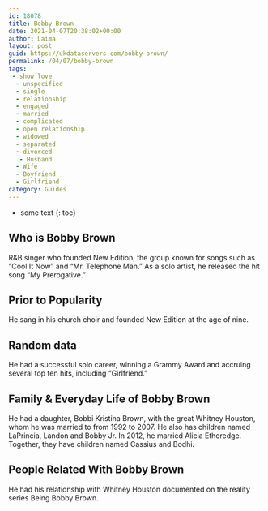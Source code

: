 ```yaml
---
id: 18078
title: Bobby Brown
date: 2021-04-07T20:38:02+00:00
author: Laima
layout: post
guid: https://ukdataservers.com/bobby-brown/
permalink: /04/07/bobby-brown
tags:
 - show love
  - unspecified
  - single
  - relationship
  - engaged
  - married
  - complicated
  - open relationship
  - widowed
  - separated
  - divorced
   - Husband
  - Wife
  - Boyfriend
  - Girlfriend
category: Guides
---
```


* some text
{: toc}


## Who is Bobby Brown
                  
                  
                  
R&B singer who founded New Edition, the group known for songs such as &#8220;Cool It Now&#8221; and &#8220;Mr. Telephone Man.&#8221; As a solo artist, he released the hit song &#8220;My Prerogative.&#8221;
                  
              
            
              
            
                
                
                
## Prior to Popularity
                  
                  
                  
He sang in his church choir and founded New Edition at the age of nine. 
                  
              
            
              
            
                
                
                
## Random data
                  
                  
                  
He had a successful solo career, winning a Grammy Award and accruing several top ten hits, including &#8220;Girlfriend.&#8221; 
                  
              
            
              
            
                
                
                
## Family & Everyday Life of Bobby Brown
                  
                  
                  
He had a daughter, Bobbi Kristina Brown, with the great Whitney Houston, whom he was married to from 1992 to 2007. He also has children named LaPrincia, Landon and Bobby Jr. In 2012, he married Alicia Etheredge. Together, they have children named Cassius and Bodhi.
                  
              
            
              
            
                
                
                
## People Related With Bobby Brown
                  
                  
                  
He had his relationship with Whitney Houston documented on the reality series Being Bobby Brown. 
                  
              
            
              
            
                
              
            
              
              
            
            
              
            
          
          
          